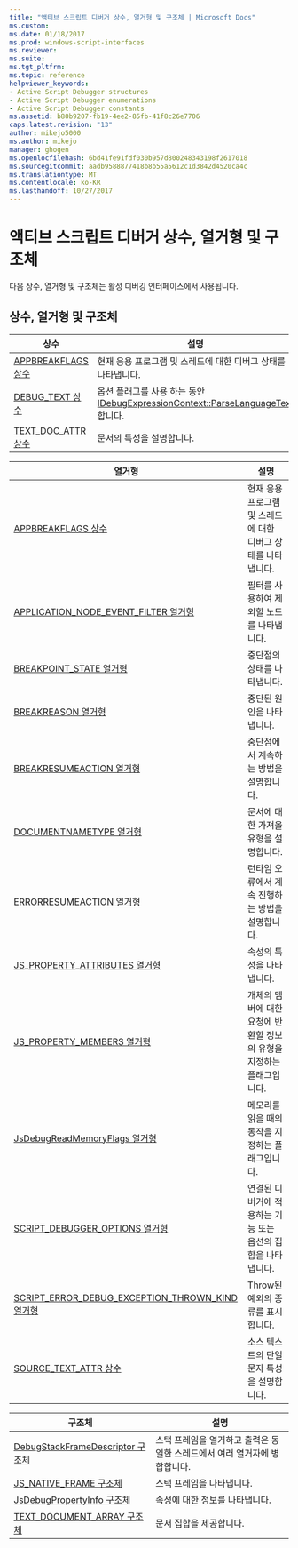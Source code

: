 ```yaml
---
title: "액티브 스크립트 디버거 상수, 열거형 및 구조체 | Microsoft Docs"
ms.custom: 
ms.date: 01/18/2017
ms.prod: windows-script-interfaces
ms.reviewer: 
ms.suite: 
ms.tgt_pltfrm: 
ms.topic: reference
helpviewer_keywords:
- Active Script Debugger structures
- Active Script Debugger enumerations
- Active Script Debugger constants
ms.assetid: b80b9207-fb19-4ee2-85fb-41f8c26e7706
caps.latest.revision: "13"
author: mikejo5000
ms.author: mikejo
manager: ghogen
ms.openlocfilehash: 6bd41fe91fdf030b957d800248343198f2617018
ms.sourcegitcommit: aadb9588877418b8b55a5612c1d3842d4520ca4c
ms.translationtype: MT
ms.contentlocale: ko-KR
ms.lasthandoff: 10/27/2017
---
```

# <a name="active-script-debugger-constants-enumerations-and-structures"></a>액티브 스크립트 디버거 상수, 열거형 및 구조체
다음 상수, 열거형 및 구조체는 활성 디버깅 인터페이스에서 사용됩니다.  
  
## <a name="constants-enumerations-and-structures"></a>상수, 열거형 및 구조체  
  
|상수|설명|  
|---------------|-----------------|  
|[APPBREAKFLAGS 상수](../../winscript/reference/appbreakflags-enumeration.md)|현재 응용 프로그램 및 스레드에 대한 디버그 상태를 나타냅니다.|  
|[DEBUG_TEXT 상수](../../winscript/reference/debug-text-constants.md)|옵션 플래그를 사용 하는 동안 [IDebugExpressionContext::ParseLanguageText](../../winscript/reference/idebugexpressioncontext-parselanguagetext.md)합니다.|  
|[TEXT_DOC_ATTR 상수](../../winscript/reference/text-doc-attr-constants.md)|문서의 특성을 설명합니다.|  
  
|열거형|설명|  
|------------------|-----------------|  
|[APPBREAKFLAGS 상수](../../winscript/reference/appbreakflags-enumeration.md)|현재 응용 프로그램 및 스레드에 대한 디버그 상태를 나타냅니다.|  
|[APPLICATION_NODE_EVENT_FILTER 열거형](../../winscript/reference/application-node-event-filter-enumeration.md)|필터를 사용하여 제외할 노드를 나타냅니다.|  
|[BREAKPOINT_STATE 열거형](../../winscript/reference/breakpoint-state-enumeration.md)|중단점의 상태를 나타냅니다.|  
|[BREAKREASON 열거형](../../winscript/reference/breakreason-enumeration.md)|중단된 원인을 나타냅니다.|  
|[BREAKRESUMEACTION 열거형](../../winscript/reference/breakresumeaction-enumeration.md)|중단점에서 계속하는 방법을 설명합니다.|  
|[DOCUMENTNAMETYPE 열거형](../../winscript/reference/documentnametype-enumeration.md)|문서에 대한 가져올 유형을 설명합니다.|  
|[ERRORRESUMEACTION 열거형](../../winscript/reference/errorresumeaction-enumeration.md)|런타임 오류에서 계속 진행하는 방법을 설명합니다.|  
|[JS_PROPERTY_ATTRIBUTES 열거형](../../winscript/reference/js-property-attributes-enumeration.md)|속성의 특성을 나타냅니다.|  
|[JS_PROPERTY_MEMBERS 열거형](../../winscript/reference/js-property-members-enumeration.md)|개체의 멤버에 대한 요청에 반환할 정보의 유형을 지정하는 플래그입니다.|  
|[JsDebugReadMemoryFlags 열거형](../../winscript/reference/jsdebugreadmemoryflags-enumeration.md)|메모리를 읽을 때의 동작을 지정하는 플래그입니다.|  
|[SCRIPT_DEBUGGER_OPTIONS 열거형](../../winscript/reference/script-debugger-options-enumeration.md)|연결된 디버거에 적용하는 기능 또는 옵션의 집합을 나타냅니다.|  
|[SCRIPT_ERROR_DEBUG_EXCEPTION_THROWN_KIND 열거형](../../winscript/reference/script-error-debug-exception-thrown-kind-enumeration.md)|Throw된 예외의 종류를 표시합니다.|  
|[SOURCE_TEXT_ATTR 상수](../../winscript/reference/source-text-attr-enumeration.md)|소스 텍스트의 단일 문자 특성을 설명합니다.|  
  
|구조체|설명|  
|----------------|-----------------|  
|[DebugStackFrameDescriptor 구조체](../../winscript/reference/debugstackframedescriptor-structure.md)|스택 프레임을 열거하고 출력은 동일한 스레드에서 여러 열거자에 병합합니다.|  
|[JS_NATIVE_FRAME 구조체](../../winscript/reference/js-native-frame-structure.md)|스택 프레임을 나타냅니다.|  
|[JsDebugPropertyInfo 구조체](../../winscript/reference/jsdebugpropertyinfo-structure.md)|속성에 대한 정보를 나타냅니다.|  
|[TEXT_DOCUMENT_ARRAY 구조체](../../winscript/reference/text-document-array-structure.md)|문서 집합을 제공합니다.|
